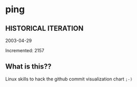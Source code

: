 # ping

## HISTORICAL ITERATION
2003-04-29

Incremented: 2157

## What is this?? 
Linux skills to hack the github commit visualization chart `;-)`
